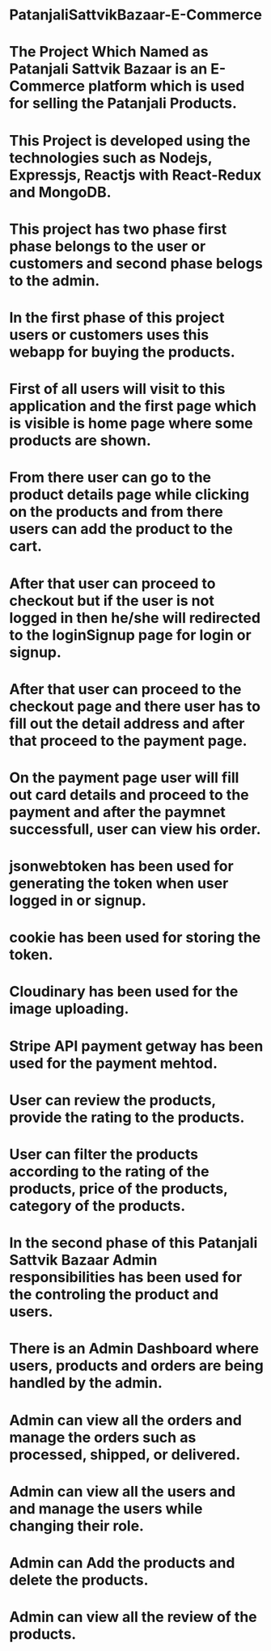 # PatanjaliSattvikBazaar-E-Commerce
# The Project Which Named as Patanjali Sattvik Bazaar is an E-Commerce platform which is used for selling the Patanjali Products.
# This Project is developed using the technologies such as Nodejs, Expressjs, Reactjs with React-Redux and MongoDB.
# This project has two phase first phase belongs to the user or customers and second phase belogs to the admin.
# In the first phase of this project users or customers uses this webapp for buying the products.
# First of all users will visit to this application and the first page which is visible is home page where some products are shown.
# From there user can go to the product details page while clicking on the products and from there users can add the product to the cart.
# After that user can proceed to checkout but if the user is not logged in then he/she will redirected to the loginSignup page for login or signup.
# After that user can proceed to the checkout page and there user has to fill out the detail address and after that proceed to the payment page.
# On the payment page user will fill out card details and proceed to the payment and after the paymnet successfull, user can view his order.
# jsonwebtoken has been used for generating the token when user logged in or signup.
# cookie has been used for storing the token.
# Cloudinary has been used for the image uploading.
# Stripe API payment getway has been used for the payment mehtod.
# User can review the products, provide the rating to the products.
# User can filter the products according to the rating of the products, price of the products, category of the products. 
#
# In the second phase of this Patanjali Sattvik Bazaar Admin responsibilities has been used for the controling the product and users.
# There is an Admin Dashboard where users, products and orders are being handled by the admin.
# Admin can view all the orders and manage the orders such as processed, shipped, or delivered.
# Admin can view all the users and and manage the users while changing their role.
# Admin can Add the products and delete the products.
# Admin can view all the review of the products.

